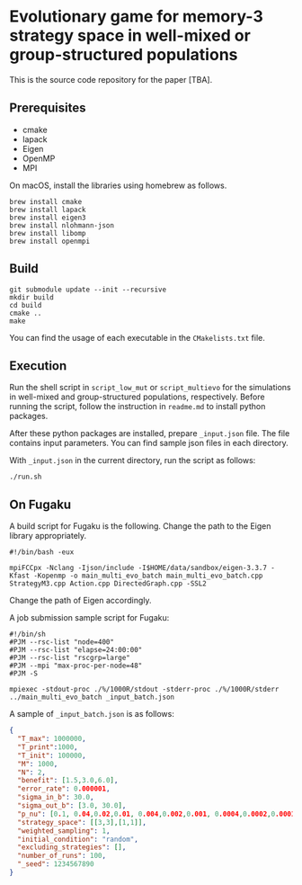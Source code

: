 # Evolutionary game for memory-3 strategy space in well-mixed or group-structured populations

This is the source code repository for the paper [TBA].

## Prerequisites

- cmake
- lapack
- Eigen
- OpenMP
- MPI

On macOS, install the libraries using homebrew as follows.

```shell
brew install cmake
brew install lapack
brew install eigen3
brew install nlohmann-json
brew install libomp
brew install openmpi
```

## Build

```shell
git submodule update --init --recursive
mkdir build
cd build
cmake ..
make
```

You can find the usage of each executable in the `CMakelists.txt` file.

## Execution

Run the shell script in `script_low_mut` or `script_multievo` for the simulations in well-mixed and group-structured populations, respectively.
Before running the script, follow the instruction in `readme.md` to install python packages.

After these python packages are installed, prepare `_input.json` file. The file contains input parameters.
You can find sample json files in each directory.

With `_input.json` in the current directory, run the script as follows:

```shell
./run.sh
```

## On Fugaku

A build script for Fugaku is the following. Change the path to the Eigen library appropriately.

```shell
#!/bin/bash -eux

mpiFCCpx -Nclang -Ijson/include -I$HOME/data/sandbox/eigen-3.3.7 -Kfast -Kopenmp -o main_multi_evo_batch main_multi_evo_batch.cpp StrategyM3.cpp Action.cpp DirectedGraph.cpp -SSL2
```

Change the path of Eigen accordingly.

A job submission sample script for Fugaku:

```shell
#!/bin/sh
#PJM --rsc-list "node=400"
#PJM --rsc-list "elapse=24:00:00"
#PJM --rsc-list "rscgrp=large"
#PJM --mpi "max-proc-per-node=48"
#PJM -S

mpiexec -stdout-proc ./%/1000R/stdout -stderr-proc ./%/1000R/stderr ../main_multi_evo_batch _input_batch.json
```

A sample of `_input_batch.json` is as follows:

```json
{
  "T_max": 1000000,
  "T_print":1000,
  "T_init": 100000,
  "M": 1000,
  "N": 2,
  "benefit": [1.5,3.0,6.0],
  "error_rate": 0.000001,
  "sigma_in_b": 30.0,
  "sigma_out_b": [3.0, 30.0],
  "p_nu": [0.1, 0.04,0.02,0.01, 0.004,0.002,0.001, 0.0004,0.0002,0.0001, 0.00004,0.00002,0.00001],
  "strategy_space": [[3,3],[1,1]],
  "weighted_sampling": 1,
  "initial_condition": "random",
  "excluding_strategies": [],
  "number_of_runs": 100,
  "_seed": 1234567890
}
```
